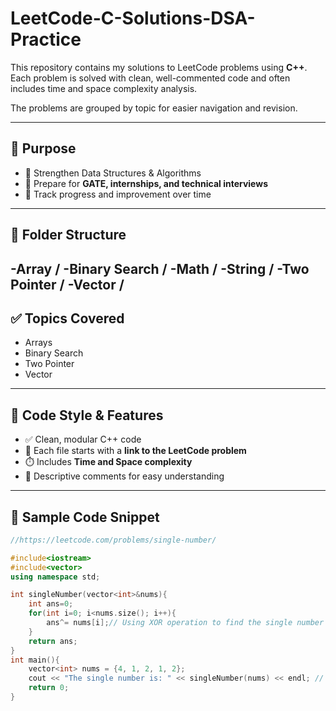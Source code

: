 # LeetCode-C-Solutions-DSA-Practice
This repository contains my solutions to LeetCode problems using **C++**.  
Each problem is solved with clean, well-commented code and often includes time and space complexity analysis.

The problems are grouped by topic for easier navigation and revision.

---

## 🧠 Purpose

- 📘 Strengthen Data Structures & Algorithms
- 🧪 Prepare for **GATE, internships, and technical interviews**
- 🔁 Track progress and improvement over time

---

## 📂 Folder Structure
-Array /
-Binary Search /
-Math /
-String /
-Two Pointer /
-Vector /
---

## ✅ Topics Covered

- Arrays
- Binary Search
- Two Pointer
- Vector


---

## 📌 Code Style & Features

- ✅ Clean, modular C++ code
- 📝 Each file starts with a **link to the LeetCode problem**
- ⏱️ Includes **Time and Space complexity**
- 📄 Descriptive comments for easy understanding

---

## 🧩 Sample Code Snippet

```cpp
//https://leetcode.com/problems/single-number/

#include<iostream>
#include<vector>
using namespace std;

int singleNumber(vector<int>&nums){
    int ans=0;
    for(int i=0; i<nums.size(); i++){
        ans^= nums[i];// Using XOR operation to find the single number
    }
    return ans;
}
int main(){
    vector<int> nums = {4, 1, 2, 1, 2};
    cout << "The single number is: " << singleNumber(nums) << endl; // Output should be 4
    return 0;
}
